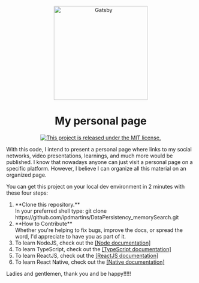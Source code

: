 
<p align="center">
  <a href="#">
    <img alt="Gatsby" src="https://personalmarketingdigital.com.br/wp-content/uploads/2019/01/249928-etapas-do-inbound-marketing-e-hora-de-converter-leads-em-clientes-1024x546.png" width="250"/>
  </a>
</p>
<h1 align="center">
  My personal page
</h1>
<p align="center">
  <a href="https://github.com/ipdmartins/mypage/blob/master/LICENSE">
    <img src="https://img.shields.io/badge/license-MIT-blue.svg" alt="This project is released under the MIT license." />
  </a>
</p>
<p align="left">
	With this code, I intend to present a personal page where links to my social networks, video presentations, learnings, and much more would be published. I know that nowadays anyone can just visit a personal page on a specific platform. However, I believe I can organize all this material on an organized page.
</p>
<p>
	You can get this project on your local dev environment in 2 minutes with these four steps:
	<ol>
		<li>
			**Clone this repository.**</br>
			In your preferred shell type: git clone https://github.com/ipdmartins/DataPersistency_memorySearch.git
		</li> 	
		<li>
			**How to Contribute**</br>
			Whether you're helping to fix bugs, improve the docs, or spread the word, I'd appreciate to have you as part of it.
		</li>
    <li>
      To learn NodeJS, check out the <a href="https://nodejs.org/en/docs/">[Node documentation]</a>
    </li>
    <li>
      To learn TypeScript, check out the <a href="https://www.typescriptlang.org/docs/">[TypeScript documentation]</a>
    </li>
    <li>
      To learn ReactJS, check out the <a href="https://reactjs.org/">[ReactJS documentation]</a>
    </li>
    <li>
      To learn React Native, check out the <a href="https://reactnative.dev/docs/getting-started">[Native documentation]</a>
    </li>
	</ol>
  
  Ladies and gentlemen, thank you and be happy!!!!!
</p>


